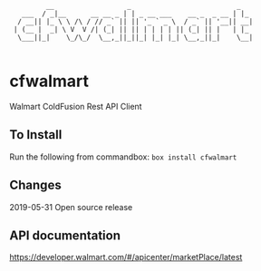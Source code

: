 ```
         __                  _                          _   
   ___  / _|__      __ __ _ | | _ __ ___    __ _  _ __ | |_ 
  / __|| |_ \ \ /\ / // _` || || '_ ` _ \  / _` || '__|| __|
 | (__ |  _| \ V  V /| (_| || || | | | | || (_| || |   | |_ 
  \___||_|    \_/\_/  \__,_||_||_| |_| |_| \__,_||_|    \__|
                                                            
```
# cfwalmart
Walmart ColdFusion Rest API Client

## To Install
Run the following from commandbox:
`box install cfwalmart`

## Changes
2019-05-31 Open source release

## API documentation
https://developer.walmart.com/#/apicenter/marketPlace/latest
